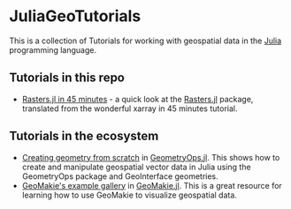 # JuliaGeoTutorials

This is a collection of Tutorials for working with geospatial data in the [Julia](www.julialang.org) programming language. 

## Tutorials in this repo
- [Rasters.jl in 45 minutes](Raster-in-45-min/Raster-in-45-min-julia.md) - a quick look at the [Rasters.jl](https://github.com/rafaqz/Rasters.jl) package, translated from the wonderful xarray in 45 minutes tutorial.

## Tutorials in the ecosystem

- [Creating geometry from scratch](https://juliageo.org/GeometryOps.jl/stable/tutorials/creating_geometry) in [GeometryOps.jl](https://github.com/JuliaGeo/GeometryOps.jl).  This shows how to create and manipulate geospatial vector data in Julia using the GeometryOps package and GeoInterface geometries.
- [GeoMakie's example gallery](https://geo.makie.org/dev/examples) in [GeoMakie.jl](https://github.com/MakieOrg/GeoMakie.jl).  This is a great resource for learning how to use GeoMakie to visualize geospatial data.
